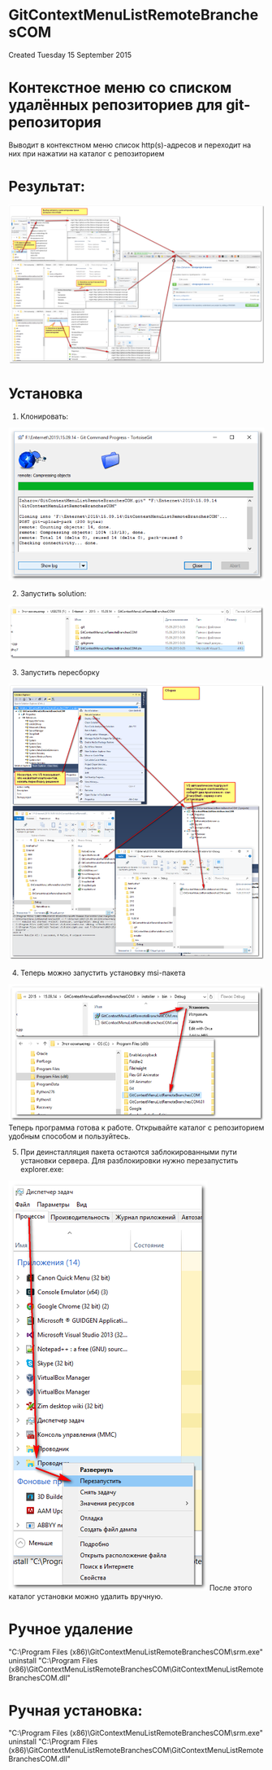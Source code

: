 # GitContextMenuListRemoteBranchesCOM
Created Tuesday 15 September 2015

Контекстное меню со списком удалённых репозиториев для git-репозитория
======================================================================


Выводит в контекстном меню список http(s)-адресов и переходит на них при нажатии на каталог с репозиторием

Результат:
==========

![](help/pasted_image003.png)

Установка
=========


1. Клонировать:

![](help/pasted_image.png)


2. Запустить solution:


![](help/pasted_image001.png)

3. Запустить пересборку


![](help/pasted_image002.png)


4. Теперь можно запустить установку msi-пакета

![](help/pasted_image004.png)
Теперь программа готова к работе. Открывайте каталог с репозиторием удобным способом и пользуйтесь.


5. При деинсталляция пакета остаются заблокированными пути установки сервера. Для разблокировки нужно перезапустить explorer.exe:


![](help/pasted_image005.png)
После этого каталог установки можно удалить вручную.


Ручное удаление
===============


"C:\Program Files (x86)\GitContextMenuListRemoteBranchesCOM\srm.exe" uninstall "C:\Program Files (x86)\GitContextMenuListRemoteBranchesCOM\GitContextMenuListRemoteBranchesCOM.dll"


Ручная установка:
=================
	
"C:\Program Files (x86)\GitContextMenuListRemoteBranchesCOM\srm.exe" uninstall "C:\Program Files (x86)\GitContextMenuListRemoteBranchesCOM\GitContextMenuListRemoteBranchesCOM.dll"



